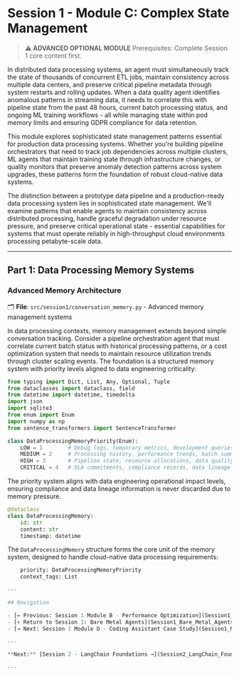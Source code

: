 # Session 1 - Module C: Complex State Management

> **⚠️ ADVANCED OPTIONAL MODULE**
> Prerequisites: Complete Session 1 core content first.

In distributed data processing systems, an agent must simultaneously track the state of thousands of concurrent ETL jobs, maintain consistency across multiple data centers, and preserve critical pipeline metadata through system restarts and rolling updates. When a data quality agent identifies anomalous patterns in streaming data, it needs to correlate this with pipeline state from the past 48 hours, current batch processing status, and ongoing ML training workflows - all while managing state within pod memory limits and ensuring GDPR compliance for data retention.

This module explores sophisticated state management patterns essential for production data processing systems. Whether you're building pipeline orchestrators that need to track job dependencies across multiple clusters, ML agents that maintain training state through infrastructure changes, or quality monitors that preserve anomaly detection patterns across system upgrades, these patterns form the foundation of robust cloud-native data systems.

The distinction between a prototype data pipeline and a production-ready data processing system lies in sophisticated state management. We'll examine patterns that enable agents to maintain consistency across distributed processing, handle graceful degradation under resource pressure, and preserve critical operational state - essential capabilities for systems that must operate reliably in high-throughput cloud environments processing petabyte-scale data.

---

## Part 1: Data Processing Memory Systems

### Advanced Memory Architecture

🗂️ **File**: `src/session1/conversation_memory.py` - Advanced memory management systems

In data processing contexts, memory management extends beyond simple conversation tracking. Consider a pipeline orchestration agent that must correlate current batch status with historical processing patterns, or a cost optimization system that needs to maintain resource utilization trends through cluster scaling events. The foundation is a structured memory system with priority levels aligned to data engineering criticality:

```python
from typing import Dict, List, Any, Optional, Tuple
from dataclasses import dataclass, field
from datetime import datetime, timedelta
import json
import sqlite3
from enum import Enum
import numpy as np
from sentence_transformers import SentenceTransformer

class DataProcessingMemoryPriority(Enum):
    LOW = 1        # Debug logs, temporary metrics, development queries
    MEDIUM = 2     # Processing history, performance trends, batch summaries
    HIGH = 3       # Pipeline state, resource allocations, data quality metrics
    CRITICAL = 4   # SLA commitments, compliance records, data lineage
```

The priority system aligns with data engineering operational impact levels, ensuring compliance and data lineage information is never discarded due to memory pressure.

```python
@dataclass
class DataProcessingMemory:
    id: str
    content: str
    timestamp: datetime
```

The `DataProcessingMemory` structure forms the core unit of the memory system, designed to handle cloud-native data processing requirements:

```python
    priority: DataProcessingMemoryPriority
    context_tags: List

---

## Navigation

- [← Previous: Session 1 Module B - Performance Optimization](Session1_ModuleB_Performance_Optimization.md)
- [↑ Return to Session 1: Bare Metal Agents](Session1_Bare_Metal_Agents.md)
- [→ Next: Session 1 Module D - Coding Assistant Case Study](Session1_ModuleD_Coding_Assistant_Case_Study.md)

---

**Next:** [Session 2 - LangChain Foundations →](Session2_LangChain_Foundations.md)

---
